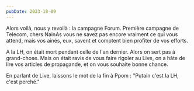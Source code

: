 ```yaml
---
pubDate: 2023-18-09
---
```


Alors voilà, nous y revoilà : la campagne Forum. Première campagne de Telecom, chers NainAs vous ne savez pas encore vraiment ce qui vous attend, mais vos ainés, eux, savent et comptent bien profiter de vos efforts.

A la LH, on était mort pendant celle de l'an dernier. Alors on sert pas à grand-chose. Mais on était ravis de vous faire rigoler au Live, on a hâte de lire vos articles de propagande, et on vous souhaite bonne chance.

En parlant de Live, laissons le mot de la fin à Ppom : "Putain c'est la LH, c'est perché." 